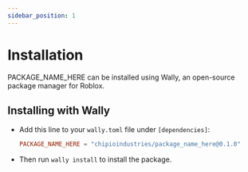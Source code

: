 ```yaml
---
sidebar_position: 1
---
```


# Installation

PACKAGE_NAME_HERE can be installed using Wally, an open-source package manager for Roblox.

## Installing with Wally

* Add this line to your `wally.toml` file under `[dependencies]`:

	```toml
	PACKAGE_NAME_HERE = "chipioindustries/package_name_here@0.1.0"
	```

* Then run `wally install` to install the package.
